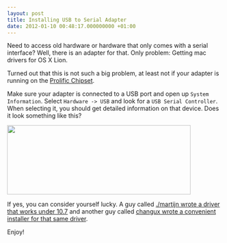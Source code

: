 ```yaml
---
layout: post
title: Installing USB to Serial Adapter
date: 2012-01-10 00:48:17.000000000 +01:00
---
```

Need to access old hardware or hardware that only comes with a serial interface? Well, there is an adapter for that. Only problem: Getting mac drivers for OS X Lion.

Turned out that this is not such a big problem, at least not if your adapter is running on the <a href="http://www.prolific.com.tw/eng/Products.asp?ID=88" title="PL-2303HX USB to Serial Bridge Controller">Prolific Chipset</a>. 

Make sure your adapter is connected to a USB port and open up <code>System Information</code>. Select <code>Hardware -> USB</code> and look for a <code>USB Serial Controller</code>. When selecting it, you should get detailed information on that device. Does it look something like this?

<a href="http://zentralmaschine.net/wp-content/uploads/2012/01/Screen-Shot-2012-01-10-at-12.39.54-AM.png"><img src="http://zentralmaschine.net/wp-content/uploads/2012/01/Screen-Shot-2012-01-10-at-12.39.54-AM.png" alt="" title="USB-Serial Controller" width="429" height="162" class="aligncenter size-full wp-image-62" /></a>

If yes, you can consider yourself lucky. A guy called <a href="http://xbsd.nl/2011/07/pl2303-serial-usb-on-osx-lion.html" title="PL2303 serial usb on osx lion">./martijn wrote a driver that works under 10.7</a> and another guy called <a href="http://changux.co/osx-installer-to-pl2303-serial-usb-on-osx-lio" title="osx installer for pl2303 serial usb on osx lion">changux wrote a convenient installer for that same driver</a>.

Enjoy!
